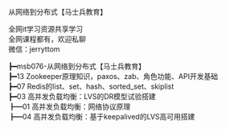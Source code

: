 从网络到分布式【马士兵教育】

全网it学习资源共享学习<br>全网课程都有，欢迎私聊<br>微信：jerryttom<br>

┣━msb076-从网络到分布式【马士兵教育】<br> ┣━13 Zookeeper原理知识，paxos、zab、角色功能、API开发基础<br> ┣━07 Redis的list、set、hash、sorted_set、skiplist<br> ┣━03 高并发负载均衡：LVS的DR模型试验搭建<br> ┣━01 高并发负载均衡：网络协议原理<br> ┣━04 高并发负载均衡：基于keepalived的LVS高可用搭建